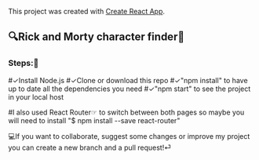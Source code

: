 This project was created with [Create React App](https://github.com/facebook/create-react-app).

## 🔍Rick and Morty character finder🔎

### Steps:👣
#✓Install Node.js
#✓Clone or download this repo
#✓"npm install" to have up to date all the dependencies you need
#✓"npm start" to see the project in your local host

#I also used React Router☞ to switch between both pages so maybe you will need to install "$ npm install --save react-router"

💻If you want to collaborate, suggest some changes or improve my project you can create a new branch and a pull request!⏎



